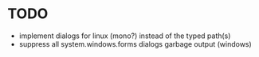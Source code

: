 # TODO

- implement dialogs for linux (mono?) instead of the typed path(s)
- suppress all system.windows.forms dialogs garbage output (windows)
